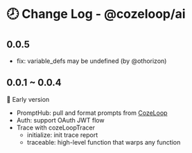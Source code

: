# 🕗 Change Log - @cozeloop/ai

## 0.0.5
* fix: variable_defs may be undefined (by @othorizon)

## 0.0.1 ~ 0.0.4
🌱 Early version

- PromptHub: pull and format prompts from [CozeLoop](https://loop.coze.cn)
- Auth: support OAuth JWT flow
- Trace with cozeLoopTracer
  - initialize: init trace report
  - traceable: high-level function that warps any function
